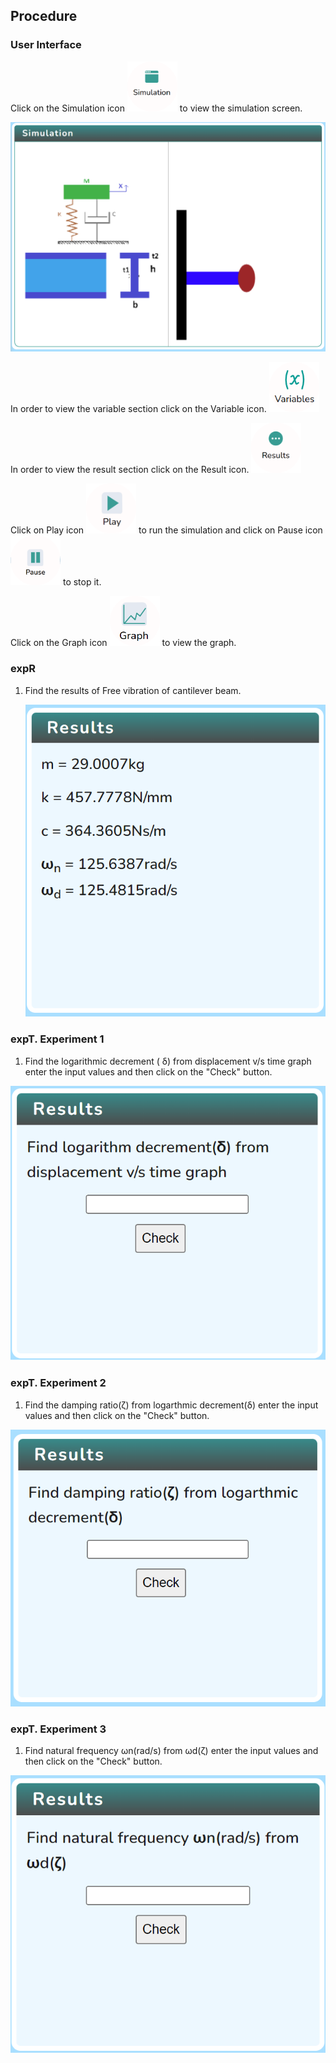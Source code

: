 ## Procedure


### User Interface

<div style="text-align:left">
  Click on the Simulation icon    <img src="images/simulation.png" alt="Alt text" style="height:80px; width:80px;">  to view the simulation screen. 

   ![Alt text](images/procedure_1a.png)
   
   In order to view the variable section click on the Variable icon. <img src="images/var1.png" alt="Alt text" style="height:80px; width:80px;">

   

   In order to view the result section click on the Result icon. <img src="images/result.png" alt="Alt text" style="height:80px; width:80px;">

  

   Click on Play icon <img src="images/play1.png" alt="Alt text" style="height:80px; width:80px;"> to run the simulation and click on Pause icon <img src="images/pause.png" alt="Alt text" style="height:80px; width:80px;"> to stop it.
   
    
Click on the Graph icon  <img src="images/graph1.png" alt="Alt text" style="height:80px; width:80px;"> to view the graph.    
  

### expR 

1. Find the results of Free vibration of cantilever beam.
   
   ![Alt text](images/result2.png) 



### expT. Experiment 1

1. Find the logarithmic decrement ( δ) from displacement v/s time graph enter the input values and then click on the "Check" button. 

![Alt text](images/exp1.png) 

### expT. Experiment 2

1. Find the damping ratio(ζ) from logarthmic decrement(δ) enter the input values and then click on the "Check" button. 

![Alt text](images/exp2.png)

### expT. Experiment 3

1. Find natural frequency ωn(rad/s) from ωd(ζ) enter the input values and then click on the "Check" button.

![Alt text](images/exp3.png)

</div>
